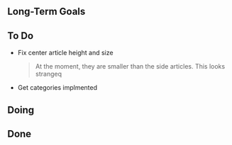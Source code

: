 ## Long-Term Goals


## To Do

- Fix center article height and size
    > At the moment, they are smaller than the side articles. This looks strangeq
- Get categories implmented

## Doing


## Done

